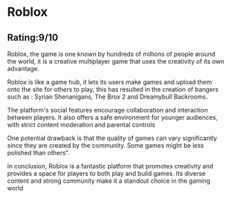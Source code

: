 </head>
<body>
  <h1>Roblox </h1>
  <h2>Rating:9/10</h2>
  <p>
Roblox, the game is one known by hundreds of millions of people around the world, it is a creative multiplayer game that uses the creativity of its own advantage. </p>
  <p>
    Roblox is like a game hub, it lets its users make games and upload them onto the site for others to play, this has resulted in the creation of bangers such as : Syrian Shenanigans, The Brox 2 and Dreamybull Backrooms.
  </p>
  <p>
The platform's social features encourage collaboration and interaction between players. It also offers a safe environment for younger audiences, with strict content moderation and parental controls  </p>
  <p>
    One potential drawback is that the quality of games can vary significantly since they are created by the community. Some games might be less polished than others". 
  </p>
  <p>
In conclusion, Roblox is a fantastic platform that promotes creativity and provides a space for players to both play and build games. Its diverse content and strong community make it a standout choice in the gaming world  </p>
</body>
</html>

